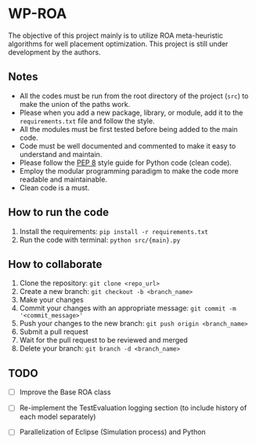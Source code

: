 # WP-ROA

The objective of this project mainly is to utilize ROA meta-heuristic algorithms for well placement optimization. This project is still under development by the authors.

## Notes

- All the codes must be run from the root directory of the project (`src`) to make the union of the paths work.
- Please when you add a new package, library, or module, add it to the `requirements.txt` file and follow the style.
- All the modules must be first tested before being added to the main code.
- Code must be well documented and commented to make it easy to understand and maintain.
- Please follow the [PEP 8](https://www.python.org/dev/peps/pep-0008/) style guide for Python code (clean code).
- Employ the modular programming paradigm to make the code more readable and maintainable.
- Clean code is a must.

## How to run the code

1. Install the requirements: `pip install -r requirements.txt`
2. Run the code with terminal: `python src/{main}.py`

## How to collaborate

1. Clone the repository: `git clone <repo_url>`
2. Create a new branch: `git checkout -b <branch_name>`
3. Make your changes
4. Commit your changes with an appropriate message: `git commit -m '<commit_message>'`
5. Push your changes to the new branch: `git push origin <branch_name>`
6. Submit a pull request
7. Wait for the pull request to be reviewed and merged
8. Delete your branch: `git branch -d <branch_name>`

## TODO

- [ ] Improve the Base ROA class
- [ ] Re-implement the TestEvaluation logging section (to include history of each model separately)
- [ ] Parallelization of Eclipse (Simulation process) and Python

